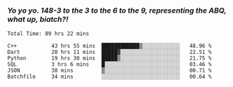 ### ***Yo yo yo. 148-3 to the 3 to the 6 to the 9, representing the ABQ, what up, biatch?!***

<!--START_SECTION:waka-->

```text
Total Time: 89 hrs 22 mins

C++           43 hrs 55 mins  ████████████▒░░░░░░░░░░░░   48.96 %
Dart          20 hrs 11 mins  █████▓░░░░░░░░░░░░░░░░░░░   22.51 %
Python        19 hrs 30 mins  █████▒░░░░░░░░░░░░░░░░░░░   21.75 %
SQL           3 hrs 6 mins    █░░░░░░░░░░░░░░░░░░░░░░░░   03.46 %
JSON          38 mins         ▒░░░░░░░░░░░░░░░░░░░░░░░░   00.71 %
Batchfile     34 mins         ░░░░░░░░░░░░░░░░░░░░░░░░░   00.64 %
```

<!--END_SECTION:waka-->

<!--
**AJMC2002/AJMC2002** is a ✨ _special_ ✨ repository because its `README.md` (this file) appears on your GitHub profile.

Here are some ideas to get you started:

- 🔭 I’m currently working on ...
- 🌱 I’m currently learning ...
- 👯 I’m looking to collaborate on ...
- 🤔 I’m looking for help with ...
- 💬 Ask me about ...
- 📫 How to reach me: ...
- 😄 Pronouns: ...
- ⚡ Fun fact: ...
-->
